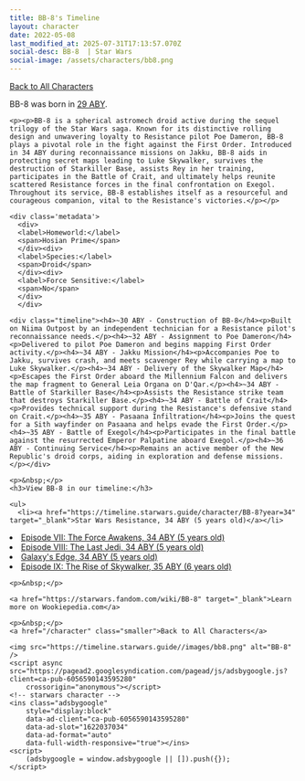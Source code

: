 ```yaml
---
title: BB-8's Timeline
layout: character
date: 2022-05-08
last_modified_at: 2025-07-31T17:13:57.070Z
social-desc: BB-8  | Star Wars
social-image: /assets/characters/bb8.png
---
```

<a href="/character" class="smaller">Back to All Characters</a>

<div class="character-profile container">
  <div class="col-10">
    <p>
    BB-8             was born in <a href="https://timeline.starwars.guide/character/BB-8?year=29" target="_blank">29 ABY</a>.
    </p>

    <p><p>BB-8 is a spherical astromech droid active during the sequel trilogy of the Star Wars saga. Known for its distinctive rolling design and unwavering loyalty to Resistance pilot Poe Dameron, BB-8 plays a pivotal role in the fight against the First Order. Introduced in 34 ABY during reconnaissance missions on Jakku, BB-8 aids in protecting secret maps leading to Luke Skywalker, survives the destruction of Starkiller Base, assists Rey in her training, participates in the Battle of Crait, and ultimately helps reunite scattered Resistance forces in the final confrontation on Exegol. Throughout its service, BB-8 establishes itself as a resourceful and courageous companion, vital to the Resistance's victories.</p></p>
    
    <div class='metadata'>
      <div>
      <label>Homeworld:</label>
      <span>Hosian Prime</span>
      </div><div>
      <label>Species:</label>
      <span>Droid</span>
      </div><div>
      <label>Force Sensitive:</label>
      <span>No</span>
      </div>
      </div>

    <div class="timeline"><h4>~30 ABY - Construction of BB-8</h4><p>Built on Niima Outpost by an independent technician for a Resistance pilot's reconnaissance needs.</p><h4>~32 ABY - Assignment to Poe Dameron</h4><p>Delivered to pilot Poe Dameron and begins mapping First Order activity.</p><h4>~34 ABY - Jakku Mission</h4><p>Accompanies Poe to Jakku, survives crash, and meets scavenger Rey while carrying a map to Luke Skywalker.</p><h4>~34 ABY - Delivery of the Skywalker Map</h4><p>Escapes the First Order aboard the Millennium Falcon and delivers the map fragment to General Leia Organa on D'Qar.</p><h4>~34 ABY - Battle of Starkiller Base</h4><p>Assists the Resistance strike team that destroys Starkiller Base.</p><h4>~34 ABY - Battle of Crait</h4><p>Provides technical support during the Resistance's defensive stand on Crait.</p><h4>~35 ABY - Pasaana Infiltration</h4><p>Joins the quest for a Sith wayfinder on Pasaana and helps evade the First Order.</p><h4>~35 ABY - Battle of Exegol</h4><p>Participates in the final battle against the resurrected Emperor Palpatine aboard Exegol.</p><h4>~36 ABY - Continuing Service</h4><p>Remains an active member of the New Republic's droid corps, aiding in exploration and defense missions.</p></div>
    
    <p>&nbsp;</p>
    <h3>View BB-8 in our timeline:</h3>

    <ul>
      <li><a href="https://timeline.starwars.guide/character/BB-8?year=34" target="_blank">Star Wars Resistance, 34 ABY (5 years old)</a></li>
  <li><a href="https://timeline.starwars.guide/character/BB-8?year=34" target="_blank">Episode VII: The Force Awakens, 34 ABY (5 years old)</a></li>
  <li><a href="https://timeline.starwars.guide/character/BB-8?year=34" target="_blank">Episode VIII: The Last Jedi, 34 ABY (5 years old)</a></li>
  <li><a href="https://timeline.starwars.guide/character/BB-8?year=34" target="_blank">Galaxy's Edge, 34 ABY (5 years old)</a></li>
  <li><a href="https://timeline.starwars.guide/character/BB-8?year=35" target="_blank">Episode IX: The Rise of Skywalker, 35 ABY (6 years old)</a></li>
    </ul>

    <p>&nbsp;</p>

    <a href="https://starwars.fandom.com/wiki/BB-8" target="_blank">Learn more on Wookiepedia.com</a>

    <p>&nbsp;</p>
    <a href="/character" class="smaller">Back to All Characters</a>
  </div>
  <div class="character_image col-2">
    
    <img src="https://timeline.starwars.guide//images/bb8.png" alt="BB-8" />
    <script async src="https://pagead2.googlesyndication.com/pagead/js/adsbygoogle.js?client=ca-pub-6056590143595280"
        crossorigin="anonymous"></script>
    <!-- starwars character -->
    <ins class="adsbygoogle"
        style="display:block"
        data-ad-client="ca-pub-6056590143595280"
        data-ad-slot="1622037034"
        data-ad-format="auto"
        data-full-width-responsive="true"></ins>
    <script>
        (adsbygoogle = window.adsbygoogle || []).push({});
    </script>
  </div>
</div>
